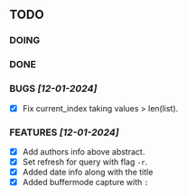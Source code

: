 ## TODO

### DOING

### DONE

### BUGS _[12-01-2024]_

- [x] Fix current_index taking values > len(list).

### FEATURES _[12-01-2024]_

- [x] Add authors info above abstract.
- [x] Set refresh for query with flag `-r`.
- [x] Added date info along with the title
- [x] Added buffermode capture with `:`

